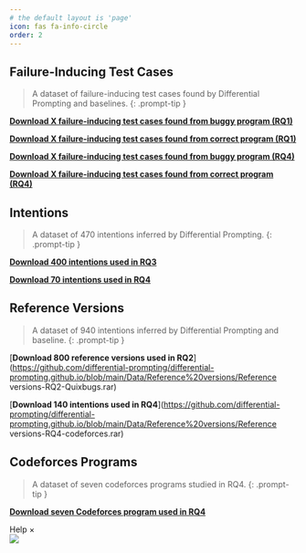 ```yaml
---
# the default layout is 'page'
icon: fas fa-info-circle
order: 2
---
```



## Failure-Inducing Test Cases
> A dataset of failure-inducing test cases found by Differential Prompting and baselines.
{: .prompt-tip }

[**Download X failure-inducing test cases found from buggy program (RQ1)**](https://github.com/differential-prompting/differential-prompting.github.io/blob/main/Data/Failure-inducing%20test%20cases/Failure-inducing%20test%20cases-RQ1-buggy.rar)

[**Download X failure-inducing test cases found from correct program (RQ1)**](https://github.com/differential-prompting/differential-prompting.github.io/blob/main/Data/Failure-inducing%20test%20cases/Failure-inducing%20test%20cases-RQ1-correct.rar)

[**Download X failure-inducing test cases found from buggy program (RQ4)**](https://github.com/differential-prompting/differential-prompting.github.io/blob/main/Data/Failure-inducing%20test%20cases/Failure-inducing%20test%20cases-RQ4-buggy.rar)

[**Download X failure-inducing test cases found from correct program (RQ4)**](https://github.com/differential-prompting/differential-prompting.github.io/blob/main/Data/Failure-inducing%20test%20cases/Failure-inducing%20test%20cases-RQ4-correct.rar)

## Intentions
> A dataset of 470 intentions inferred by Differential Prompting.
{: .prompt-tip }    

[**Download 400 intentions used in RQ3**](https://github.com/differential-prompting/differential-prompting.github.io/blob/main/Data/Intentions/Intentions-RQ3-Quixbugs.rar)

[**Download 70 intentions used in RQ4**](https://github.com/differential-prompting/differential-prompting.github.io/blob/main/Data/Intentions/Intentions-RQ4-codeforces.rar)

## Reference Versions
> A dataset of 940 intentions inferred by Differential Prompting and baseline.
{: .prompt-tip }

[**Download 800 reference versions used in RQ2**](https://github.com/differential-prompting/differential-prompting.github.io/blob/main/Data/Reference%20versions/Reference versions-RQ2-Quixbugs.rar)

[**Download 140 intentions used in RQ4**](https://github.com/differential-prompting/differential-prompting.github.io/blob/main/Data/Reference%20versions/Reference versions-RQ4-codeforces.rar)

## Codeforces Programs
> A dataset of seven codeforces programs studied in RQ4.
{: .prompt-tip }

[**Download seven Codeforces program used in RQ4**](https://github.com/differential-prompting/differential-prompting.github.io/blob/main/Data/Codeforces%20programs/Codeforces%20programs.rar)

<div id="d-help-win" class="d-help-win" >
    <div id="win-title">Help
        <span id="d-help-colse" clss="close_2" class="close_2">
            × 
        </span>
    </div>
    <div id="win-content">
        <!-- 我们提供了xxx数据集。
        1.
        2.
        3.
        4.
        查看详细复现结果：
        动图！ -->
        <img src="/assets/images/Pipeline-Bug.gif">
    </div>
</div>

 <div id="d-help-win" class="d-help-win" style="display: none;">
      <div id="win-title">Help
          <span id="d-help-colse" clss="close_2" class="close_2">
              × 
          </span>
      </div>
      <div id="win-content">
          <blockquote class="prompt-tip"><div><p> We provide a list of PLC issues captured by us in real-world pipelines and popular ML libraries.</p></div></blockquote>
          <div>
              <ol>
                  <li>Go to <strong><font color="#FF0000">Empirical Findings</font></strong> page</li>
                  <li>Select a bug and click on <strong><font color="#FF0000">reproduce result link</font></strong>.</li>
                  <li>You can find the reproduction results of each version and the related reproduction code.</li></ol>
          </div>
          <!-- 我们提供了xxx数据集。
          1.
          2.
          3.
          4.
          查看详细复现结果：
          动图！ -->
          <img src="/assets/images/Pipeline-Bug.gif" alt="avatar">
      </div>
  </div>
